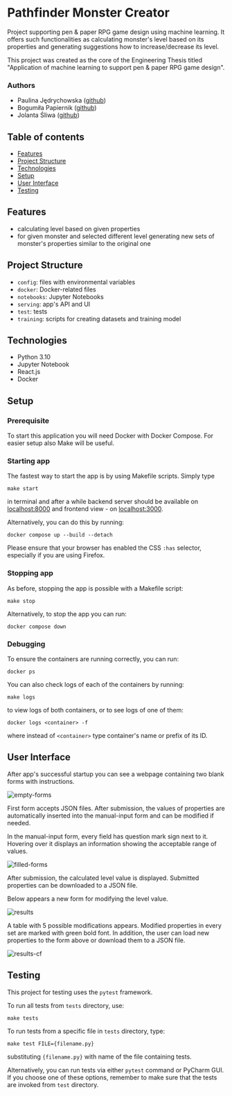 # Pathfinder Monster Creator
Project supporting pen & paper RPG game design using machine learning. It offers such functionalities as calculating 
monster's level based on its properties and generating suggestions how to increase/decrease its level.

This project was created as the core of the Engineering Thesis titled "Application of machine learning to support 
pen & paper RPG game design".

### Authors
* Paulina Jędrychowska ([github](https://github.com/Paulina100))
* Bogumiła Papiernik ([github](https://github.com/bogumilap))
* Jolanta Śliwa ([github](https://github.com/tunczyk101))

## Table of contents
* [Features](#features)
* [Project Structure](#project-structure)
* [Technologies](#technologies)
* [Setup](#setup)
* [User Interface](#user-interface)
* [Testing](#testing)


## Features
* calculating level based on given properties
* for given monster and selected different level generating new sets of monster's properties similar to the original one


## Project Structure
* `config`: files with environmental variables
* `docker`: Docker-related files
* `notebooks`: Jupyter Notebooks
* `serving`: app's API and UI
* `test`: tests
* `training`: scripts for creating datasets and training model


## Technologies
* Python 3.10
* Jupyter Notebook
* React.js
* Docker


## Setup
### Prerequisite
To start this application you will need Docker with Docker Compose. For easier setup also Make will be useful.

### Starting app
The fastest way to start the app is by using Makefile scripts. Simply type 
```shell
make start
```
in terminal and after a while backend server should be available on [localhost:8000](http://localhost:8000) 
and frontend view - on [localhost:3000](http://localhost:3000/).

Alternatively, you can do this by running:
```shell
docker compose up --build --detach
```

Please ensure that your browser has enabled the CSS `:has` selector, especially if you are using Firefox.

### Stopping app
As before, stopping the app is possible with a Makefile script:
```shell
make stop
```

Alternatively, to stop the app you can run:
```shell
docker compose down
```

### Debugging
To ensure the containers are running correctly, you can run:
```shell
docker ps
```

You can also check logs of each of the containers by running:
```shell
make logs
```
to view logs of both containers, or to see logs of one of them:
```shell
docker logs <container> -f
```
where instead of `<container>` type container's name or prefix of its ID.


## User Interface

After app's successful startup you can see a webpage containing two blank forms with instructions.

![empty-forms](./readme_images/empty-forms.png)

First form accepts JSON files. After submission, the values of properties are automatically inserted into the manual-input form and can be modified if needed.

In the manual-input form, every field has question mark sign next to it. Hovering over it displays an information showing the acceptable range of values.

![filled-forms](./readme_images/filled-forms.png)

After submission, the calculated level value is displayed. Submitted properties can be downloaded to a JSON file. 

Below appears a new form for modifying the level value.

![results](./readme_images/results.png)

A table with 5 possible modifications appears. Modified properties in every set are marked with green bold font. 
In addition, the user can load new properties to the form above or download them to a JSON file.

![results-cf](./readme_images/results-cf.png)


## Testing
This project for testing uses the `pytest` framework.

To run all tests from `tests` directory, use:
```shell
make tests
```

To run tests from a specific file in `tests` directory, type:
```shell
make test FILE={filename.py}
```
substituting `{filename.py}` with name of the file containing tests.

Alternatively, you can run tests via either `pytest` command or PyCharm GUI. If you choose one of these options, 
remember to make sure that the tests are invoked from `test` directory.
